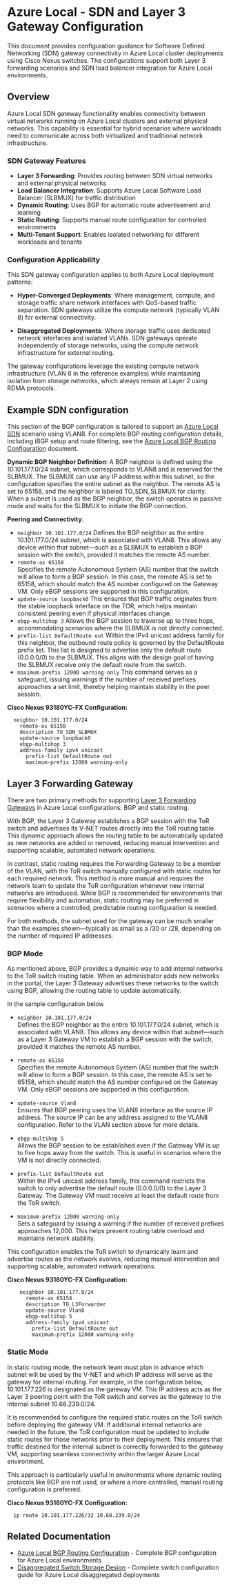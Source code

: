 # Azure Local - SDN and Layer 3 Gateway Configuration

This document provides configuration guidance for Software Defined Networking (SDN) gateway connectivity in Azure Local cluster deployments using Cisco Nexus switches. The configurations support both Layer 3 forwarding scenarios and SDN load balancer integration for Azure Local environments.

## Overview

Azure Local SDN gateway functionality enables connectivity between virtual networks running on Azure Local clusters and external physical networks. This capability is essential for hybrid scenarios where workloads need to communicate across both virtualized and traditional network infrastructure.

### SDN Gateway Features

- **Layer 3 Forwarding**: Provides routing between SDN virtual networks and external physical networks
- **Load Balancer Integration**: Supports Azure Local Software Load Balancer (SLBMUX) for traffic distribution
- **Dynamic Routing**: Uses BGP for automatic route advertisement and learning
- **Static Routing**: Supports manual route configuration for controlled environments
- **Multi-Tenant Support**: Enables isolated networking for different workloads and tenants

### Configuration Applicability

This SDN gateway configuration applies to both Azure Local deployment patterns:

- **Hyper-Converged Deployments**: Where management, compute, and storage traffic share network interfaces with QoS-based traffic separation. SDN gateways utilize the compute network (typically VLAN 8) for external connectivity.

- **Disaggregated Deployments**: Where storage traffic uses dedicated network interfaces and isolated VLANs. SDN gateways operate independently of storage networks, using the compute network infrastructure for external routing.

The gateway configurations leverage the existing compute network infrastructure (VLAN 8 in the reference examples) while maintaining isolation from storage networks, which always remain at Layer 2 using RDMA protocols.

## Example SDN configuration

This section of the BGP configuration is tailored to support an [Azure Local SDN](https://learn.microsoft.com/en-us/azure/azure-local/manage/load-balancers) scenario using VLAN8. 
For complete BGP routing configuration details, including iBGP setup and route filtering, see the [Azure Local BGP Routing Configuration][BGP] document.

**Dynamic BGP Neighbor Definition**:
A BGP neighbor is defined using the 10.101.177.0/24 subnet, which corresponds to VLAN8 and is reserved for the SLBMUX. The SLBMUX can use any IP address within this subnet, so the configuration specifies the entire subnet as the neighbor. The remote AS is set to 65158, and the neighbor is labeled TO_SDN_SLBMUX for clarity. When a subnet is used as the BGP neighbor, the switch operates in passive mode and waits for the SLBMUX to initiate the BGP connection.

**Peering and Connectivity**:

- `neighbor 10.101.177.0/24`
  Defines the BGP neighbor as the entire 10.101.177.0/24 subnet, which is associated with VLAN8. This allows any device within that subnet—such as a SLBMUX to establish a BGP session with the switch, provided it matches the remote AS number.
- `remote-as 65158`  
  Specifies the remote Autonomous System (AS) number that the switch will allow to form a BGP session. In this case, the remote AS is set to 65158, which should match the AS number configured on the Gateway VM. Only eBGP sessions are supported in this configuration.
- `update-source loopback0`
  This ensures that BGP traffic originates from the stable loopback interface on the TOR, which helps maintain consistent peering even if physical interfaces change.
- `ebgp-multihop 3`
  Allows the BGP session to traverse up to three hops, accommodating scenarios where the SLBMUX is not directly connected.
- `prefix-list DefaultRoute out`
  Within the IPv4 unicast address family for this neighbor, the outbound route policy is governed by the DefaultRoute prefix list. This list is designed to advertise only the default route (0.0.0.0/0) to the SLBMUX. This aligns with the design goal of having the SLBMUX receive only the default route from the switch.
- `maximum-prefix 12000 warning-only`
  This command serves as a safeguard, issuing warnings if the number of received prefixes approaches a set limit, thereby helping maintain stability in the peer session.

**Cisco Nexus 93180YC-FX Configuration:**

```console
  neighbor 10.101.177.0/24
    remote-as 65158
    description TO_SDN_SLBMUX
    update-source loopback0
    ebgp-multihop 3
    address-family ipv4 unicast
      prefix-list DefaultRoute out
      maximum-prefix 12000 warning-only
```

## Layer 3 Forwarding Gateway

There are two primary methods for supporting [Layer 3 Forwarding Gateways](https://learn.microsoft.com/en-us/azure/azure-local/manage/gateway-connections?view=azloc-2505#create-an-l3-connection) in Azure Local configurations: BGP and static routing.

With BGP, the Layer 3 Gateway establishes a BGP session with the ToR switch and advertises its V-NET routes directly into the ToR routing table. This dynamic approach allows the routing table to be automatically updated as new networks are added or removed, reducing manual intervention and supporting scalable, automated network operations.

In contrast, static routing requires the Forwarding Gateway to be a member of the VLAN, with the ToR switch manually configured with static routes for each required network. This method is more manual and requires the network team to update the ToR configuration whenever new internal networks are introduced. While BGP is recommended for environments that require flexibility and automation, static routing may be preferred in scenarios where a controlled, predictable routing configuration is needed.

For both methods, the subnet used for the gateway can be much smaller than the examples shown—typically as small as a /30 or /28, depending on the number of required IP addresses.

### BGP Mode

As mentioned above, BGP provides a dynamic way to add internal networks to the ToR switch routing table. When an administrator adds new networks in the portal, the Layer 3 Gateway advertises these networks to the switch using BGP, allowing the routing table to update automatically.

In the sample configuration below

- `neighbor 10.101.177.0/24`  
  Defines the BGP neighbor as the entire 10.101.177.0/24 subnet, which is associated with VLAN8. This allows any device within that subnet—such as a Layer 3 Gateway VM to establish a BGP session with the switch, provided it matches the remote AS number.

- `remote-as 65158`  
  Specifies the remote Autonomous System (AS) number that the switch will allow to form a BGP session. In this case, the remote AS is set to 65158, which should match the AS number configured on the Gateway VM. Only eBGP sessions are supported in this configuration.

- `update-source Vlan8`  
  Ensures that BGP peering uses the VLAN8 interface as the source IP address. The source IP can be any address assigned to the VLAN8 configuration. Refer to the VLAN section above for more details.

- `ebgp-multihop 5`  
  Allows the BGP session to be established even if the Gateway VM is up to five hops away from the switch. This is useful in scenarios where the VM is not directly connected.

- `prefix-list DefaultRoute out`  
  Within the IPv4 unicast address family, this command restricts the switch to only advertise the default route (0.0.0.0/0) to the Layer 3 Gateway. The Gateway VM must receive at least the default route from the ToR switch.

- `maximum-prefix 12000 warning-only`  
  Sets a safeguard by issuing a warning if the number of received prefixes approaches 12,000. This helps prevent routing table overload and maintains network stability.

This configuration enables the ToR switch to dynamically learn and advertise routes as the network evolves, reducing manual intervention and supporting scalable, automated network operations.

**Cisco Nexus 93180YC-FX Configuration:**

```console
    neighbor 10.101.177.0/24
      remote-as 65158
      description TO_L3Forwarder
      update-source Vlan8
      ebgp-multihop 5
      address-family ipv4 unicast
        prefix-list DefaultRoute out
        maximum-prefix 12000 warning-only
```

### Static Mode

In static routing mode, the network team must plan in advance which subnet will be used by the V-NET and which IP address will serve as the gateway for internal routing. For example, in the configuration below, 10.101.177.226 is designated as the gateway VM. This IP address acts as the Layer 3 peering point with the ToR switch and serves as the gateway to the internal subnet 10.68.239.0/24.

It is recommended to configure the required static routes on the ToR switch before deploying the gateway VM. If additional internal networks are needed in the future, the ToR configuration must be updated to include static routes for those networks prior to their deployment. This ensures that traffic destined for the internal subnet is correctly forwarded to the gateway VM, supporting seamless connectivity within the larger Azure Local environment.

This approach is particularly useful in environments where dynamic routing protocols like BGP are not used, or where a more controlled, manual routing configuration is preferred.

**Cisco Nexus 93180YC-FX Configuration:**

```console
  ip route 10.101.177.226/32 10.68.239.0/24
```

## Related Documentation

- [Azure Local BGP Routing Configuration][BGP] - Complete BGP configuration for Azure Local environments
- [Disaggregated Switch Storage Design](./Disaggregated_Switched_Storage.md) - Complete switch configuration guide for Azure Local disaggregated deployments

[BGP]: ./azurelocal-bgp.md "BGP routing configuration for Azure Local environments, including iBGP and eBGP setup, route filtering, and load balancing for both hyper-converged and disaggregated deployments."
